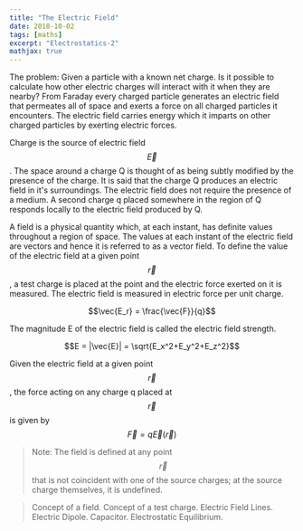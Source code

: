 ```yaml
---
title: "The Electric Field"
date: 2018-10-02
tags: [maths]
excerpt: "Electrostatics-2"
mathjax: true
---
```


The problem: Given a particle with a known net charge. Is it possible to calculate how other electric charges will interact with it when they are nearby? From Faraday every charged particle generates an electric field that permeates all of space and exerts a force on all charged particles it encounters. The electric field carries energy which it imparts on other charged particles by exerting electric forces.

Charge is the source of electric field $$\vec{E}$$. The space around a charge Q is thought of as being subtly modified by the presence of the charge. It is said that the charge Q produces an electric field in it's surroundings. The electric field does not require the presence of a medium. A second charge q placed somewhere in the region of Q responds locally to the electric field produced by Q.

A field is a physical quantity which, at each instant, has definite values throughout a region of space. The values at each instant of the electric field are vectors and hence it is referred to as a vector field. To define the value of the electric field at a given point $$\vec{r}$$, a test charge is placed at the point and the electric force exerted on it is measured. The electric field is measured in electric force per unit charge.

$$\vec{E_r} = \frac{\vec{F}}{q}$$

The magnitude E of the electric field is called the electric field strength.

$$E = |\vec{E}| = \sqrt{E_x^2+E_y^2+E_z^2}$$

Given the electric field at a given point $$\vec{r}$$, the force acting on any charge q placed at $$\vec{r}$$ is given by $$\vec{F}=q\vec{E}(\vec{r})$$

>Note: The field is defined at any point $$\vec{r}$$ that is not coincident with one of the source charges; at the source charge themselves, it is undefined.

>Concept of a field.
>Concept of a test charge.
>Electric Field Lines.
>Electric Dipole.
>Capacitor.
>Electrostatic Equilibrium.

